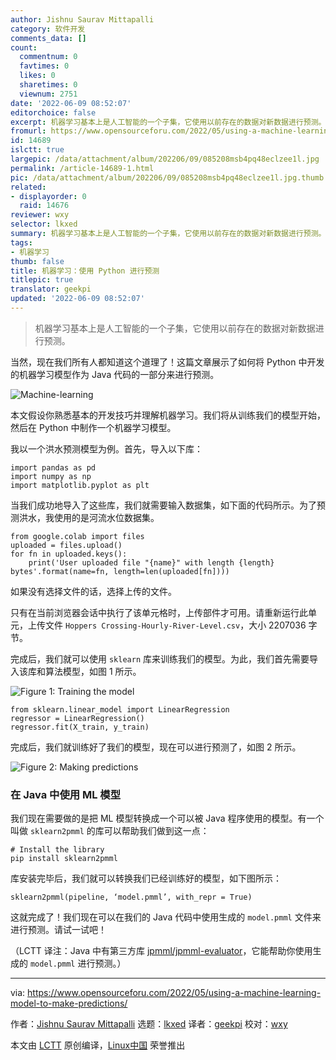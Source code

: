 ```yaml
---
author: Jishnu Saurav Mittapalli
category: 软件开发
comments_data: []
count:
  commentnum: 0
  favtimes: 0
  likes: 0
  sharetimes: 0
  viewnum: 2751
date: '2022-06-09 08:52:07'
editorchoice: false
excerpt: 机器学习基本上是人工智能的一个子集，它使用以前存在的数据对新数据进行预测。
fromurl: https://www.opensourceforu.com/2022/05/using-a-machine-learning-model-to-make-predictions/
id: 14689
islctt: true
largepic: /data/attachment/album/202206/09/085208msb4pq48eclzee1l.jpg
permalink: /article-14689-1.html
pic: /data/attachment/album/202206/09/085208msb4pq48eclzee1l.jpg.thumb.jpg
related:
- displayorder: 0
  raid: 14676
reviewer: wxy
selector: lkxed
summary: 机器学习基本上是人工智能的一个子集，它使用以前存在的数据对新数据进行预测。
tags:
- 机器学习
thumb: false
title: 机器学习：使用 Python 进行预测
titlepic: true
translator: geekpi
updated: '2022-06-09 08:52:07'
---
```



> 
> 机器学习基本上是人工智能的一个子集，它使用以前存在的数据对新数据进行预测。
> 
> 
> 


当然，现在我们所有人都知道这个道理了！这篇文章展示了如何将 Python 中开发的机器学习模型作为 Java 代码的一部分来进行预测。


![Machine-learning](/data/attachment/album/202206/09/085208msb4pq48eclzee1l.jpg)


本文假设你熟悉基本的开发技巧并理解机器学习。我们将从训练我们的模型开始，然后在 Python 中制作一个机器学习模型。


我以一个洪水预测模型为例。首先，导入以下库：



```
import pandas as pd
import numpy as np
import matplotlib.pyplot as plt

```

当我们成功地导入了这些库，我们就需要输入数据集，如下面的代码所示。为了预测洪水，我使用的是河流水位数据集。



```
from google.colab import files
uploaded = files.upload()
for fn in uploaded.keys(): 
    print('User uploaded file "{name}" with length {length} bytes'.format(name=fn, length=len(uploaded[fn])))

```

如果没有选择文件的话，选择上传的文件。


只有在当前浏览器会话中执行了该单元格时，上传部件才可用。请重新运行此单元，上传文件 `Hoppers Crossing-Hourly-River-Level.csv`，大小 2207036 字节。


完成后，我们就可以使用 `sklearn` 库来训练我们的模型。为此，我们首先需要导入该库和算法模型，如图 1 所示。


![Figure 1: Training the model](/data/attachment/album/202206/09/085208mduzu1b9je97j5e1.jpg)



```
from sklearn.linear_model import LinearRegression
regressor = LinearRegression()
regressor.fit(X_train, y_train)

```

完成后，我们就训练好了我们的模型，现在可以进行预测了，如图 2 所示。


![Figure 2: Making predictions](/data/attachment/album/202206/09/085209sb8picj8nm9bn9gk.jpg)


### 在 Java 中使用 ML 模型


我们现在需要做的是把 ML 模型转换成一个可以被 Java 程序使用的模型。有一个叫做 `sklearn2pmml` 的库可以帮助我们做到这一点：



```
# Install the library
pip install sklearn2pmml

```

库安装完毕后，我们就可以转换我们已经训练好的模型，如下图所示：



```
sklearn2pmml(pipeline, ‘model.pmml’, with_repr = True)

```

这就完成了！我们现在可以在我们的 Java 代码中使用生成的 `model.pmml` 文件来进行预测。请试一试吧！


（LCTT 译注：Java 中有第三方库 [jpmml/jpmml-evaluator](https://github.com/jpmml/jpmml-evaluator)，它能帮助你使用生成的 `model.pmml` 进行预测。）




---


via: <https://www.opensourceforu.com/2022/05/using-a-machine-learning-model-to-make-predictions/>


作者：[Jishnu Saurav Mittapalli](https://www.opensourceforu.com/author/jishnu-saurav-mittapalli/) 选题：[lkxed](https://github.com/lkxed) 译者：[geekpi](https://github.com/geekpi) 校对：[wxy](https://github.com/wxy)


本文由 [LCTT](https://github.com/LCTT/TranslateProject) 原创编译，[Linux中国](https://linux.cn/) 荣誉推出